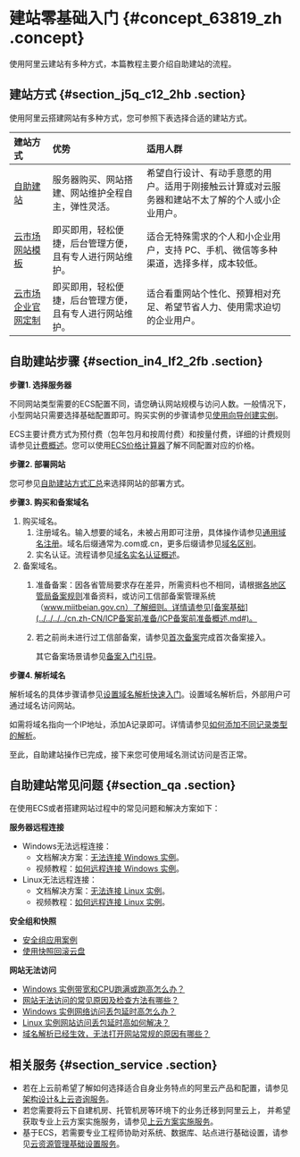 # 建站零基础入门 {#concept_63819_zh .concept}

使用阿里云建站有多种方式，本篇教程主要介绍自助建站的流程。

## 建站方式 {#section_j5q_c12_2hb .section}

使用阿里云搭建网站有多种方式，您可参照下表选择合适的建站方式。

|建站方式|优势|适用人群|
|:---|:-|:---|
|[自助建站](cn.zh-CN/建站教程/自助建站方式汇总.md#)|服务器购买、网站搭建、网站维护全程自主，弹性灵活。|希望自行设计、有动手意愿的用户。适用于刚接触云计算或对云服务器和建站不太了解的个人或小企业用户。|
|[云市场网站模板](https://market.aliyun.com/templateList)|即买即用，轻松便捷，后台管理方便，且有专人进行网站维护。|适合无特殊需求的个人和小企业用户，支持 PC、手机、微信等多种渠道，选择多样，成本较低。|
|[云市场企业官网定制](https://market.aliyun.com/jianzhan#guid-883652)|即买即用，轻松便捷，后台管理方便，且有专人进行网站维护。|适合看重网站个性化、预算相对充足、希望节省人力、使用需求迫切的企业用户。|

## 自助建站步骤 {#section_in4_lf2_2fb .section}

 **步骤1. 选择服务器** 

不同网站类型需要的ECS配置不同，请您确认网站规模与访问人数。一般情况下，小型网站只需要选择基础配置即可。购买实例的步骤请参见[使用向导创建实例](../../../../cn.zh-CN/实例/创建实例/使用向导创建实例.md#)。

ECS主要计费方式为预付费（包年包月和按周付费）和按量付费，详细的计费规则请参见[计费概述](../../../../cn.zh-CN/产品定价/计费概述.md#)。您可以使用[ECS价格计算器](https://www.aliyun.com/price/product#/ecs/detail)了解不同配置对应的价格。

 **步骤2. 部署网站** 

您可参见[自助建站方式汇总](cn.zh-CN/建站教程/自助建站方式汇总.md#)来选择网站的部署方式。

 **步骤3. 购买和备案域名** 

1.  购买域名。
    1.  注册域名。输入想要的域名，未被占用即可注册，具体操作请参见[通用域名注册](../../../../cn.zh-CN/域名注册/通用域名注册.md#)。域名后缀通常为.com或.cn，更多后缀请参见[域名区别](../../../../cn.zh-CN/常见问题/概念类问题/域名区别.md#)。
    2.  实名认证。流程请参见[域名实名认证概述](../../../../cn.zh-CN/域名实名认证/域名实名认证概述.md#)。
2.  备案域名。
    1.  准备备案：因各省管局要求存在差异，所需资料也不相同，请根据[各地区管局备案规则](../../../../cn.zh-CN/ICP备案前准备/学习管局规则/各地区管局备案规则.md#)准备资料，或访问工信部备案管理系统（www.miitbeian.gov.cn）了解细则。详情请参见[备案基础](../../../../cn.zh-CN/ICP备案前准备/ICP备案前准备概述.md#)。
    2.  若之前尚未进行过工信部备案，请参见[首次备案](../../../../cn.zh-CN/ICP备案流程（PC端）/验证备案类型/首次备案.md#)完成首次备案接入。

        其它备案场景请参见[备案入门引导](../../../../cn.zh-CN/ICP备案快速入门/ICP备案快速入门.md#)。


 **步骤4. 解析域名** 

解析域名的具体步骤请参见[设置域名解析快速入门](http://help.aliyun.com/document_detail/29716.html)。设置域名解析后，外部用户可通过域名访问网站。

如需将域名指向一个IP地址，添加A记录即可。详情请参见[如何添加不同记录类型的解析](http://help.aliyun.com/document_detail/29725.html)。

至此，自助建站操作已完成，接下来您可使用域名测试访问是否正常。

## 自助建站常见问题 {#section_qa .section}

在使用ECS或者搭建网站过程中的常见问题和解决方案如下：

**服务器远程连接** 

-   Windows无法远程连接：
    -   文档解决方案：[无法连接 Windows 实例](http://help.aliyun.com/document_detail/50982.html)。
    -   视频教程：[如何远程连接 Windows 实例](http://help.aliyun.com/document_detail/62303.html)。
-   Linux无法远程连接：
    -   文档解决方案：[无法连接 Linux 实例](http://help.aliyun.com/document_detail/34403.html)。
    -   视频教程：[如何远程连接 Linux 实例](http://help.aliyun.com/document_detail/62304.html)。

**安全组和快照** 

-   [安全组应用案例](../../../../cn.zh-CN/安全/安全组/安全组应用案例.md#)
-   [使用快照回滚云盘](../../../../cn.zh-CN/快照/使用快照/使用快照回滚云盘.md#)

**网站无法访问** 

-   [Windows 实例带宽和CPU跑满或跑高怎么办？](http://help.aliyun.com/document_detail/52366.html)
-   [网站无法访问的常见原因及检查方法有哪些？](http://help.aliyun.com/document_detail/31710.html)
-   [Windows 实例网络访问丢包延时高怎么办？](http://help.aliyun.com/document_detail/52866.html)
-   [Linux 实例网站访问丢包延时高如何解决？](http://help.aliyun.com/document_detail/52997.html)
-   [域名解析已经生效，无法打开网站常规的原因有哪些？](http://help.aliyun.com/document_detail/39835.html)

## 相关服务 {#section_service .section}

-   若在上云前希望了解如何选择适合自身业务特点的阿里云产品和配置，请参见[架构设计&上云咨询服务](https://www.aliyun.com/support/quyu/zixun)。
-   若您需要将云下自建机房、托管机房等环境下的业务迁移到阿里云上， 并希望获取专业上云方案实施服务，请参见[上云方案实施服务](https://www.aliyun.com/support/quyu/qianyi)。
-   基于ECS，若需要专业工程师协助对系统、数据库、站点进行基础设置，请参见[云资源管理基础设置服务](https://www.aliyun.com/support/quyu/jichushezhi)。

